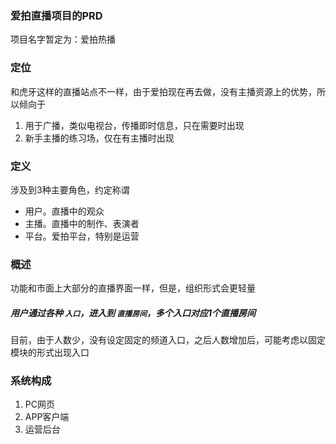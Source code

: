### 爱拍直播项目的PRD
项目名字暂定为：爱拍热播

### 定位
和虎牙这样的直播站点不一样，由于爱拍现在再去做，没有主播资源上的优势，所以倾向于

1. 用于广播，类似电视台，传播即时信息，只在需要时出现
2. 新手主播的练习场，仅在有主播时出现

### 定义
涉及到3种主要角色，约定称谓

* 用户。直播中的观众
* 主播。直播中的制作、表演者
* 平台。爱拍平台，特别是运营

### 概述
功能和市面上大部分的直播界面一样，但是，组织形式会更轻量
##### 用户通过各种 **`入口`**，进入到 **`直播房间`**，多个入口对应1个直播房间

目前，由于人数少，没有设定固定的频道入口，之后人数增加后，可能考虑以固定模块的形式出现入口

### 系统构成
1. PC网页
2. APP客户端
3. 运营后台